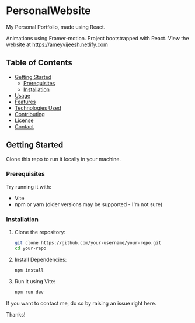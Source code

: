 # PersonalWebsite
My Personal Portfolio, made using React. 

Animations using Framer-motion. Project bootstrapped with React. 
View the website at https://ameyvijeesh.netlify.com


## Table of Contents

- [Getting Started](#getting-started)
  - [Prerequisites](#prerequisites)
  - [Installation](#installation)
- [Usage](#usage)
- [Features](#features)
- [Technologies Used](#technologies-used)
- [Contributing](#contributing)
- [License](#license)
- [Contact](#contact)

## Getting Started

Clone this repo to run it locally in your machine.
### Prerequisites

Try running it with: 
- Vite
- npm or yarn (older versions may be supported - I'm not sure)

### Installation

1. Clone the repository:
   ```bash
   git clone https://github.com/your-username/your-repo.git
   cd your-repo

2. Install Dependencies:
   ```bash
   npm install

3. Run it using Vite:
   ```bash
   npm run dev

If you want to contact me, do so by raising an issue right here.

Thanks!
   
